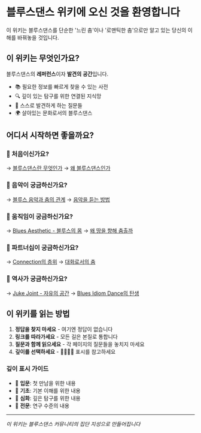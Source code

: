 # 블루스댄스 위키에 오신 것을 환영합니다

이 위키는 블루스댄스를 단순한 '느린 춤'이나 '로맨틱한 춤'으로만 알고 있는 
당신의 이해를 바꿔놓을 것입니다.

## 이 위키는 무엇인가요?

블루스댄스의 **레퍼런스**이자 **발견의 공간**입니다.
- 📚 필요한 정보를 빠르게 찾을 수 있는 사전
- 🔍 깊이 있는 탐구를 위한 연결된 지식망
- 💭 스스로 발견하게 하는 질문들
- 🌍 살아있는 문화로서의 블루스댄스

## 어디서 시작하면 좋을까요?

### 🌱 처음이신가요?
→ [블루스댄스란 무엇인가](/overview/what-is-blues-dance.md)
→ [왜 블루스댄스인가](/overview/why-blues-dance.md)

### 🎵 음악이 궁금하신가요?
→ [블루스 음악과 춤의 관계](/music/music-and-dance.md)
→ [음악을 듣는 방법](/music/how-to-listen.md)

### 💃 움직임이 궁금하신가요?
→ [Blues Aesthetic - 블루스의 몸](/aesthetic/blues-aesthetic.md)
→ [왜 땅을 향해 춤출까](/aesthetic/grounded.md)

### 🤝 파트너십이 궁금하신가요?
→ [Connection의 층위](/partnership/layers-of-connection.md)
→ [대화로서의 춤](/partnership/dance-as-conversation.md)

### 📖 역사가 궁금하신가요?
→ [Juke Joint - 자유의 공간](/history/juke-joint.md)
→ [Blues Idiom Dance의 탄생](/history/blues-idiom-dance.md)

## 이 위키를 읽는 방법

1. **정답을 찾지 마세요** - 여기엔 정답이 없습니다
2. **링크를 따라가세요** - 모든 길은 본질로 통합니다
3. **질문과 함께 읽으세요** - 각 페이지의 질문들을 놓치지 마세요
4. **깊이를 선택하세요** - 🌱🌿🌳🌲 표시를 참고하세요

### 깊이 표시 가이드
- 🌱 **입문**: 첫 만남을 위한 내용
- 🌿 **기초**: 기본 이해를 위한 내용
- 🌳 **심화**: 깊은 탐구를 위한 내용
- 🌲 **전문**: 연구 수준의 내용

---
*이 위키는 블루스댄스 커뮤니티의 집단 지성으로 만들어집니다*
